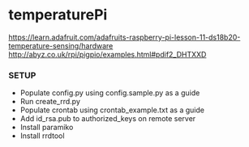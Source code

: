 # temperaturePi

https://learn.adafruit.com/adafruits-raspberry-pi-lesson-11-ds18b20-temperature-sensing/hardware
http://abyz.co.uk/rpi/pigpio/examples.html#pdif2_DHTXXD

### SETUP
- Populate config.py using config.sample.py as a guide
- Run create_rrd.py
- Populate crontab using crontab_example.txt as a guide
- Add id_rsa.pub to authorized_keys on remote server
- Install paramiko
- Install rrdtool
